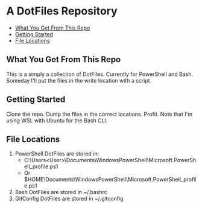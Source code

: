 # A DotFiles Repository

* [What You Get From This Repo](#what-you-get-from-this-repo)
* [Getting Started](#getting-started)
* [File Locations](file-locations)
## What You Get From This Repo

This is a simply a collection of DotFiles. Currently for PowerShell and Bash. Someday I'll put the files in the write location with a script.

## Getting Started

Clone the repo. Dump the files in the correct locations. Profit.
Note that I'm using WSL with Ubuntu for the Bash CLI.

## File Locations

1. PowerShell DotFiles are stored in:
    * C:\Users\<User>\Documents\WindowsPowerShell\Microsoft.PowerShell_profile.ps1
    * Or $HOME\Documents\WindowsPowerShell\Microsoft.PowerShell_profile.ps1
1. Bash DotFiles are stored in ~/.bashrc
1. GitConfig DotFiles are stored in ~/.gitconfig